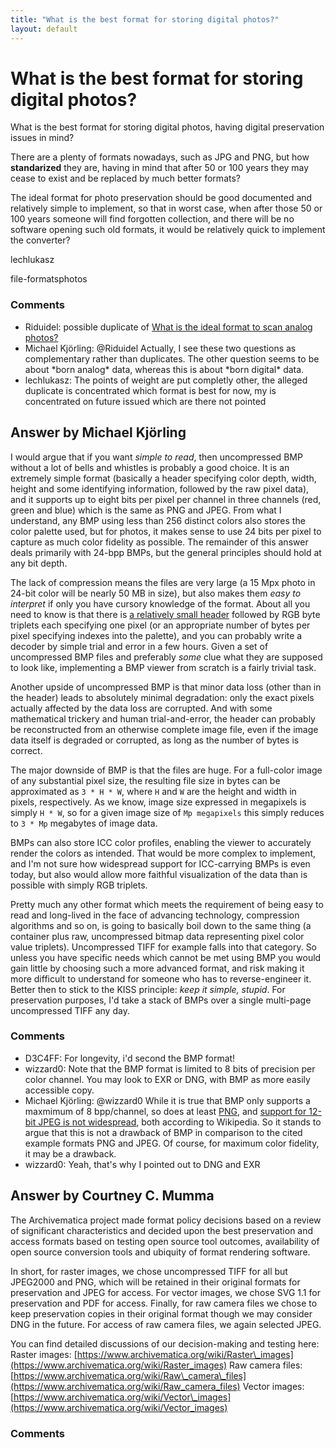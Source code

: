 ```yaml
---
title: "What is the best format for storing digital photos?"
layout: default
---
```

What is the best format for storing digital photos?
=====================
What is the best format for storing digital photos, having digital
preservation issues in mind?

There are a plenty of formats nowadays, such as JPG and PNG, but how
**standarized** they are, having in mind that after 50 or 100 years they
may cease to exist and be replaced by much better formats?

The ideal format for photo preservation should be good documented and
relatively simple to implement, so that in worst case, when after those
50 or 100 years someone will find forgotten collection, and there will
be no software opening such old formats, it would be relatively quick to
implement the converter?

lechlukasz

<div class="tags"><span class="tag">file-formats</span><span class="tag">photos</span></div>

### Comments ###
* Riduidel: possible duplicate of [What is the ideal format to scan analog
photos?](http://digitalpreservation.stackexchange.com/questions/17/what-is-the-ideal-format-to-scan-analog-photos)
* Michael Kjörling: @Riduidel Actually, I see these two questions as complementary rather
than duplicates. The other question seems to be about \*born analog\*
data, whereas this is about \*born digital\* data.
* lechlukasz: The points of weight are put completly other, the alleged duplicate is
concentrated which format is best for now, my is concentrated on future
issued which are there not pointed


Answer by Michael Kjörling
----------------
I would argue that if you want *simple to read*, then uncompressed BMP
without a lot of bells and whistles is probably a good choice. It is an
extremely simple format (basically a header specifying color depth,
width, height and some identifying information, followed by the raw
pixel data), and it supports up to eight bits per pixel per channel in
three channels (red, green and blue) which is the same as PNG and JPEG.
From what I understand, any BMP using less than 256 distinct colors also
stores the color palette used, but for photos, it makes sense to use 24
bits per pixel to capture as much color fidelity as possible. The
remainder of this answer deals primarily with 24-bpp BMPs, but the
general principles should hold at any bit depth.

The lack of compression means the files are very large (a 15 Mpx photo
in 24-bit color will be nearly 50 MB in size), but also makes them *easy
to interpret* if only you have cursory knowledge of the format. About
all you need to know is that there is [a relatively small
header](http://en.wikipedia.org/wiki/BMP_file_format#Bitmap_file_header)
followed by RGB byte triplets each specifying one pixel (or an
appropriate number of bytes per pixel specifying indexes into the
palette), and you can probably write a decoder by simple trial and error
in a few hours. Given a set of uncompressed BMP files and preferably
*some* clue what they are supposed to look like, implementing a BMP
viewer from scratch is a fairly trivial task.

Another upside of uncompressed BMP is that minor data loss (other than
in the header) leads to absolutely minimal degradation: only the exact
pixels actually affected by the data loss are corrupted. And with some
mathematical trickery and human trial-and-error, the header can probably
be reconstructed from an otherwise complete image file, even if the
image data itself is degraded or corrupted, as long as the number of
bytes is correct.

The major downside of BMP is that the files are huge. For a full-color
image of any substantial pixel size, the resulting file size in bytes
can be approximated as `3 * H * W`, where `H` and `W` are the height and
width in pixels, respectively. As we know, image size expressed in
megapixels is simply `H * W`, so for a given image size of
`Mp megapixels` this simply reduces to `3 * Mp` megabytes of image data.

BMPs can also store ICC color profiles, enabling the viewer to
accurately render the colors as intended. That would be more complex to
implement, and I'm not sure how widespread support for ICC-carrying BMPs
is even today, but also would allow more faithful visualization of the
data than is possible with simply RGB triplets.

Pretty much any other format which meets the requirement of being easy
to read and long-lived in the face of advancing technology, compression
algorithms and so on, is going to basically boil down to the same thing
(a container plus raw, uncompressed bitmap data representing pixel color
value triplets). Uncompressed TIFF for example falls into that category.
So unless you have specific needs which cannot be met using BMP you
would gain little by choosing such a more advanced format, and risk
making it more difficult to understand for someone who has to
reverse-engineer it. Better then to stick to the KISS principle: *keep
it simple, stupid*. For preservation purposes, I'd take a stack of BMPs
over a single multi-page uncompressed TIFF any day.

### Comments ###
* D3C4FF: For longevity, i'd second the BMP format!
* wizzard0: Note that the BMP format is limited to 8 bits of precision per color
channel. You may look to EXR or DNG, with BMP as more easily accessible
copy.
* Michael Kjörling: @wizzard0 While it is true that BMP only supports a maxmimum of 8
bpp/channel, so does at least
[PNG](http://en.wikipedia.org/wiki/Portable\_Network\_Graphics), and
[support for 12-bit JPEG is not
widespread](http://en.wikipedia.org/wiki/JPEG\#JPEG\_compression), both
according to Wikipedia. So it stands to argue that this is not a
drawback of BMP in comparison to the cited example formats PNG and JPEG.
Of course, for maximum color fidelity, it may be a drawback.
* wizzard0: Yeah, that's why I pointed out to DNG and EXR

Answer by Courtney C. Mumma
----------------
The Archivematica project made format policy decisions based on a review
of significant characteristics and decided upon the best preservation
and access formats based on testing open source tool outcomes,
availability of open source conversion tools and ubiquity of format
rendering software.

In short, for raster images, we chose uncompressed TIFF for all but
JPEG2000 and PNG, which will be retained in their original formats for
preservation and JPEG for access. For vector images, we chose SVG 1.1
for preservation and PDF for access. Finally, for raw camera files we
chose to keep preservation copies in their original format though we may
consider DNG in the future. For access of raw camera files, we again
selected JPEG.

You can find detailed discussions of our decision-making and testing
here: Raster images:
[https://www.archivematica.org/wiki/Raster\_images](https://www.archivematica.org/wiki/Raster_images)
Raw camera files:
[https://www.archivematica.org/wiki/Raw\_camera\_files](https://www.archivematica.org/wiki/Raw_camera_files)
Vector images:
[https://www.archivematica.org/wiki/Vector\_images](https://www.archivematica.org/wiki/Vector_images)

### Comments ###

